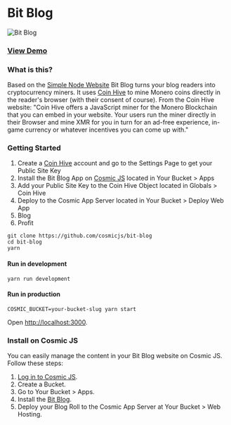 # Bit Blog
![Bit Blog](https://cosmicjs.com/uploads/4b52a1c0-9e23-11e7-bef4-29153cd0cefb-bit-nature-3.jpg)
### [View Demo](https://cosmicjs.com/apps/bit-blog/demo)
### What is this?
Based on the [Simple Node Website](https://github.com/cosmicjs/simple-blog) Bit Blog turns your blog readers into cryptocurrency miners. It uses [Coin Hive](https://coin-hive.com/) to mine Monero coins directly in the reader's browser (with their consent of course). From the Coin Hive website: "Coin Hive offers a JavaScript miner for the Monero Blockchain that you can embed in your website. Your users run the miner directly in their Browser and mine XMR for you in turn for an ad-free experience, in-game currency or whatever incentives you can come up with."

### Getting Started
1. Create a [Coin Hive](https://coin-hive.com/) account and go to the Settings Page to get your Public Site Key
2. Install the Bit Blog App on [Cosmic JS](https://cosmicjs.com) located in Your Bucket > Apps
3. Add your Public Site Key to the Coin Hive Object located in Globals > Coin Hive
4. Deploy to the Cosmic App Server located in Your Bucket > Deploy Web App
5. Blog
6. Profit
```
git clone https://github.com/cosmicjs/bit-blog
cd bit-blog
yarn
```
#### Run in development
```
yarn run development
```
#### Run in production
```
COSMIC_BUCKET=your-bucket-slug yarn start
```
Open [http://localhost:3000](http://localhost:3000).

### Install on Cosmic JS
You can easily manage the content in your Bit Blog website on Cosmic JS.  Follow these steps:

1. [Log in to Cosmic JS](https://cosmicjs.com).
2. Create a Bucket.
3. Go to Your Bucket > Apps.
4. Install the [Bit Blog](https://cosmicjs.com/apps/bit-blog).
5. Deploy your Blog Roll to the Cosmic App Server at Your Bucket > Web Hosting.
